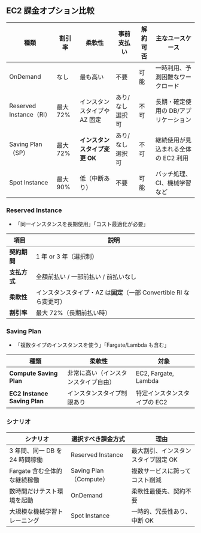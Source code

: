 ## EC2 課金オプション比較

| 種類                    | 割引率   | 柔軟性                        | 事前支払い      | 解約可否 | 主なユースケース                     |
| ----------------------- | -------- | ----------------------------- | --------------- | -------- | ------------------------------------ |
| OnDemand                | なし     | 最も高い                      | 不要            | 可能     | 一時利用、予測困難なワークロード     |
| Reserved Instance（RI） | 最大 72% | インスタンスタイプや AZ 固定  | あり/なし選択可 | 不可     | 長期・確定使用の DB/アプリケーション |
| Saving Plan（SP）       | 最大 72% | **インスタンスタイプ変更 OK** | あり/なし選択可 | 不可     | 継続使用が見込まれる全体の EC2 利用  |
| Spot Instance           | 最大 90% | 低（中断あり）                | 不要            | 可能     | バッチ処理、CI、機械学習など         |

### Reserved Instance

- 「同一インスタンスを長期使用」「コスト最適化が必要」

| 項目         | 説明                                                                |
| ------------ | ------------------------------------------------------------------- |
| **契約期間** | 1 年 or 3 年（選択制）                                              |
| **支払方式** | 全額前払い / 一部前払い / 前払いなし                                |
| **柔軟性**   | インスタンスタイプ・AZ は**固定**（一部 Convertible RI なら変更可） |
| **割引率**   | 最大 72%（長期前払い時）                                            |

### Saving Plan

- 「複数タイプのインスタンスを使う」「Fargate/Lambda も含む」

| 種類                         | 柔軟性                               | 対象                         |
| ---------------------------- | ------------------------------------ | ---------------------------- |
| **Compute Saving Plan**      | 非常に高い（インスタンスタイプ自由） | EC2, Fargate, Lambda         |
| **EC2 Instance Saving Plan** | インスタンスタイプ制限あり           | 特定インスタンスタイプの EC2 |

### シナリオ

| シナリオ                       | 選択すべき課金方式     | 理由                                |
| ------------------------------ | ---------------------- | ----------------------------------- |
| 3 年間、同一 DB を 24 時間稼働 | Reserved Instance      | 最大割引、インスタンスタイプ固定 OK |
| Fargate 含む全体的な継続稼働   | Saving Plan（Compute） | 複数サービスに跨ってコスト削減      |
| 数時間だけテスト環境を起動     | OnDemand               | 柔軟性最優先、契約不要              |
| 大規模な機械学習トレーニング   | Spot Instance          | 一時的、冗長性あり、中断 OK         |
